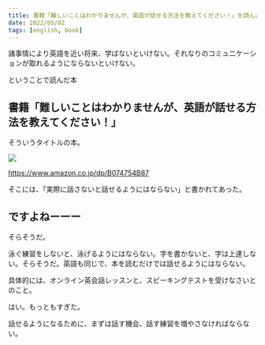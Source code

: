 ```yaml
---
title: 書籍「難しいことはわかりませんが、英語が話せる方法を教えてください！」を読んだ
date: 2022/05/02
tags: [english, book]
---
```


諸事情により英語を近い将来、学ばないといけない。それなりのコミュニケーションが取れるようにならないといけない。

ということで読んだ本

## 書籍「難しいことはわかりませんが、英語が話せる方法を教えてください！」

そういうタイトルの本。

[![](https://images-fe.ssl-images-amazon.com/images/P/B074754B87.09.LZZZZZZZ)](https://www.amazon.co.jp/dp/B074754B87)

https://www.amazon.co.jp/dp/B074754B87

そこには、「実際に話さないと話せるようにはならない」と書かれてあった。

## ですよねーーー

そらそうだ。

泳ぐ練習をしないと、泳げるようにはならない。字を書かないと、字は上達しない。そらそうだ。英語も同じで、本を読むだけでは話せるようにはならない。

具体的には、オンライン英会話レッスンと、スピーキングテストを受けなさいとのこと。

はい。もっともすぎた。

話せるようになるために、まずは話す機会、話す練習を増やさなければならない。
